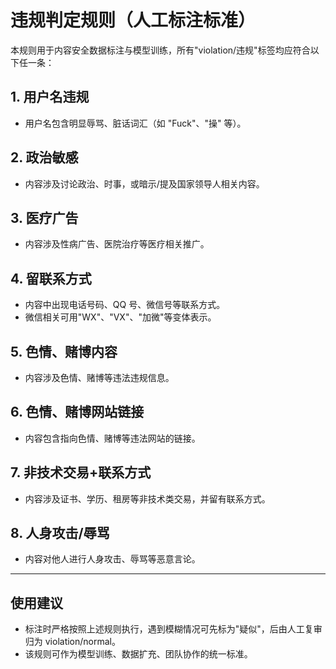 # 违规判定规则（人工标注标准）

本规则用于内容安全数据标注与模型训练，所有"violation/违规"标签均应符合以下任一条：

## 1. 用户名违规

- 用户名包含明显辱骂、脏话词汇（如 "Fuck"、"操" 等）。

## 2. 政治敏感

- 内容涉及讨论政治、时事，或暗示/提及国家领导人相关内容。

## 3. 医疗广告

- 内容涉及性病广告、医院治疗等医疗相关推广。

## 4. 留联系方式

- 内容中出现电话号码、QQ 号、微信号等联系方式。
- 微信相关可用"WX"、"VX"、"加微"等变体表示。

## 5. 色情、赌博内容

- 内容涉及色情、赌博等违法违规信息。

## 6. 色情、赌博网站链接

- 内容包含指向色情、赌博等违法网站的链接。

## 7. 非技术交易+联系方式

- 内容涉及证书、学历、租房等非技术类交易，并留有联系方式。

## 8. 人身攻击/辱骂

- 内容对他人进行人身攻击、辱骂等恶意言论。

---

## 使用建议

- 标注时严格按照上述规则执行，遇到模糊情况可先标为"疑似"，后由人工复审归为 violation/normal。
- 该规则可作为模型训练、数据扩充、团队协作的统一标准。
